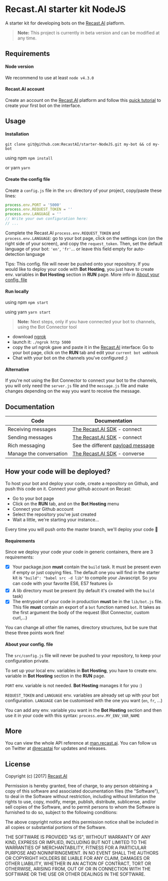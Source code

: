 # Recast.AI starter kit NodeJS

A starter kit for developing bots on the [Recast.AI](https://recast.ai) platform.

> **Note:** This project is currently in beta version and can be modified at any time.

## Requirements

#### Node version

We recommend to use at least `node v4.3.0`


#### Recast.AI account

Create an account on the [Recast.AI](https://recast.ai) platform and follow this [quick tutorial](https://recast.ai/gettingstarted) to create your first bot on the interface.

## Usage


#### Installation

`git clone git@github.com:RecastAI/starter-NodeJS.git my-bot && cd my-bot`

using npm
`npm install`

or yarn
`yarn`


#### Create the config file

 Create a `config.js` file in the `src` directory of your project, copy/paste these lines:

```javascript
process.env.PORT = '5000'
process.env.REQUEST_TOKEN = ''
process.env.LANGUAGE = ''
// Write your own configuration here:
// ...
```

Complete the Recast.AI `process.env.REQUEST_TOKEN` and `process.env.LANGUAGE`: go to your bot page, click on the settings icon (on the right side of your screen), and copy the `request_token`.
Then, set the default language of your bot: `'en'`, `'fr'`... or leave this field empty for auto-detection language

Tips: This config. file will never be pushed onto your repository. If you would like to deploy your code with **Bot Hosting**, you just have to create env. variables in **Bot Hosting** section in **RUN** page. More info in [About your config. file](https://github.com/RecastAI/starter-NodeJS#about-your-config-file)


#### Run locally

using npm `npm start`

using yarn `yarn start`

> **Note:** Next steps, only if you have connected your bot to channels, using the Bot Connector tool

- download [ngrok](https://ngrok.com/)
- launch it: `./ngrok http 5000`
- copy the url ngrok gave and paste it in the [Recast.AI](https://recast.ai) interface: Go to your bot page, click on the **RUN** tab and edit your `current bot webhook`
- Chat with your bot on the channels you've configured ;)

#### Alternative

If you're not using the Bot Connector to connect your bot to the channels, you will only need the `server.js` file and the `message.js` file and make changes depending on the way you want to receive the message.

## Documentation

Code | Documentation
------------ | -------------
Receiving messages | [The Recast.AI SDK](https://github.com/RecastAI/SDK-NodeJS/wiki) - connect
Sending messages | [The Recast.AI SDK](https://github.com/RecastAI/SDK-NodeJS/wiki) - connect
Rich messaging | See the different [payload message](https://man.recast.ai)
Manage the conversation | [The Recast.AI SDK](https://github.com/RecastAI/SDK-NodeJS/wiki) - converse


## How your code will be deployed?

To host your bot and deploy your code, create a repository on Github, and push this code on it.
Connect your github account on Recast:

- Go to your bot page
- Click on the **RUN** tab, and on the **Bot Hosting** menu
- Connect your Github account
- Select the repository you've just created
- Wait a little, we're starting your instance...

Every time you will push onto the master branch, we'll deploy your code :clap:

#### Requirements

Since we deploy your code your code in generic containers, there are 3 requirements:

- [x] Your package.json **must** contain the `build` task. It must be present even if empty or just copying files. The default one you will find in the starter kit is `"build": "babel src -d lib"` to compile your Javascript. So you can code with your favorite ES6, ES7 features :thumbsup:
- [x] A lib directory must be present (by default it's created with the `build` task)
- [x] The entrypoint of your code in production **must** be in the `lib/bot.js` file. This file **must** contain an export of a `bot` function named `bot`. It takes as the first argument the body of the request (Bot Connector, custom curl,...)

You can change all other file names, directory structures, but be sure that these three points work fine!

#### About your config. file

The `src/config.js` file will never be pushed to your repository, to keep your configuration private.

To set up your local env. variables in **Bot Hosting**, you have to create env. variable in **Bot Hosting** section in the **RUN** page.

`PORT` env. variable is not needed. **Bot Hosting** manages it for you :)

`REQUEST_TOKEN` and `LANGUAGE` env. variables are already set up with your bot configuration. `LANGUAGE` can be customised with the one you want (`en`, `fr`, ...)

You can add any env. variable you want in the **Bot Hosting** section and then use it in your code with this syntax: `process.env.MY_ENV_VAR_NAME`

## More

You can view the whole API reference at [man.recast.ai](https://man.recast.ai).
You can follow us on Twitter at [@recastai](https://twitter.com/recastai) for updates and releases.

## License

Copyright (c) [2017] [Recast.AI](https://recast.ai)

Permission is hereby granted, free of charge, to any person obtaining a copy
of this software and associated documentation files (the "Software"), to deal
in the Software without restriction, including without limitation the rights
to use, copy, modify, merge, publish, distribute, sublicense, and/or sell
copies of the Software, and to permit persons to whom the Software is
furnished to do so, subject to the following conditions:

The above copyright notice and this permission notice shall be included in all
copies or substantial portions of the Software.

THE SOFTWARE IS PROVIDED "AS IS", WITHOUT WARRANTY OF ANY KIND, EXPRESS OR
IMPLIED, INCLUDING BUT NOT LIMITED TO THE WARRANTIES OF MERCHANTABILITY,
FITNESS FOR A PARTICULAR PURPOSE AND NONINFRINGEMENT. IN NO EVENT SHALL THE
AUTHORS OR COPYRIGHT HOLDERS BE LIABLE FOR ANY CLAIM, DAMAGES OR OTHER
LIABILITY, WHETHER IN AN ACTION OF CONTRACT, TORT OR OTHERWISE, ARISING FROM,
OUT OF OR IN CONNECTION WITH THE SOFTWARE OR THE USE OR OTHER DEALINGS IN THE
SOFTWARE.

